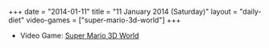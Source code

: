 +++
date = "2014-01-11"
title = "11 January 2014 (Saturday)"
layout = "daily-diet"
video-games = ["super-mario-3d-world"]
+++


* Video Game: [Super Mario 3D World](/video-games/super-mario-3d-world)